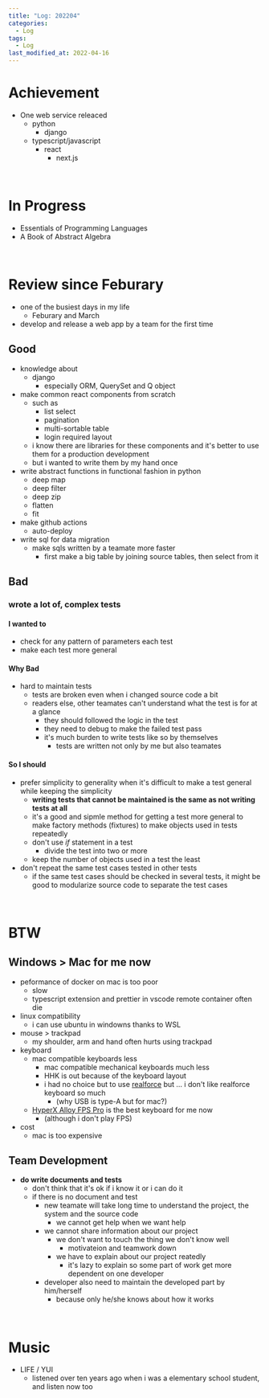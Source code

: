 ```yaml
---
title: "Log: 202204"
categories:
  - Log
tags:
  - Log
last_modified_at: 2022-04-16
---
```



# Achievement

- One web service releaced
  - python
    - django
  - typescript/javascript
    - react
      - next.js

<br>

# In Progress

- Essentials of Programming Languages
- A Book of Abstract Algebra

<br>


# Review since Feburary

- one of the busiest days in my life
  - Feburary and March
- develop and release a web app by a team for the first time

## Good

- knowledge about
  - django
    - especially ORM, QuerySet and Q object
- make common react components from scratch
  - such as
    - list select
    - pagination
    - multi-sortable table
    - login required layout
  - i know there are libraries for these components and it's better to use them for a production development
  - but i wanted to write them by my hand once
- write abstract functions in functional fashion in python
  - deep map
  - deep filter
  - deep zip
  - flatten
  - fit
- make github actions
  - auto-deploy
- write sql for data migration
  - make sqls written by a teamate more faster
    - first make a big table by joining source tables, then select from it


## Bad

### wrote a lot of, complex tests

#### I wanted to

- check for any pattern of parameters each test
- make each test more general

#### Why Bad

- hard to maintain tests
  - tests are broken even when i changed source code a bit
  - readers else, other teamates can't understand what the test is for at a glance
    - they should followed the logic in the test
    - they need to debug to make the failed test pass
    - it's much burden to write tests like so by themselves
      - tests are written not only by me but also teamates

#### So I should

- prefer simplicity to generality when it's difficult to make a test general while keeping the simplicity
  - **writing tests that cannot be maintained is the same as not writing tests at all**
  - it's a good and sipmle method for getting a test more general to make factory methods (fixtures) to make objects used in tests repeatedly
  - don't use *if* statement in a test
    - divide the test into two or more
  - keep the number of objects used in a test the least
- don't repeat the same test cases tested in other tests
  - if the same test cases should be checked in several tests, it might be good to modularize source code to separate the test cases


<br>

# BTW

## Windows > Mac for me now

- peformance of docker on mac is too poor
  - slow
  - typescript extension and prettier in vscode remote container often die
- linux compatibility
  - i can use ubuntu in windowns thanks to WSL
- mouse > trackpad
  - my shoulder, arm and hand often hurts using trackpad
- keyboard
  - mac compatible keyboards less
    - mac compatible mechanical keyboards much less
    - HHK is out because of the keyboard layout
    - i had no choice but to use [realforce](https://www.realforce.co.jp/products/R2TLSA-US3M-BK/) but ... i don't like realforce keyboard so much
      - (why USB is type-A but for mac?)
  - [HyperX Alloy FPS Pro](https://www.hyperxgaming.com/en/keyboards/alloy-fps-pro-mechanical-gaming-keyboard) is the best keyboard for me now
    - (although i don't play FPS)
- cost
  - mac is too expensive

## Team Development

- **do write documents and tests**
  - don't think that it's ok if i know it or i can do it
  - if there is no document and test
    - new teamate will take long time to understand the project, the system and the source code
      - we cannot get help when we want help
    - we cannot share information about our project
      - we don't want to touch the thing we don't know well
        - motivateion and teamwork down
      - we have to explain about our project reatedly
        - it's lazy to explain so some part of work get more dependent on one developer
    - developer also need to maintain the developed part by him/herself
      - because only he/she knows about how it works


<br>

# Music

- LIFE / YUI
  - listened over ten years ago when i was a elementary school student, and listen now too
